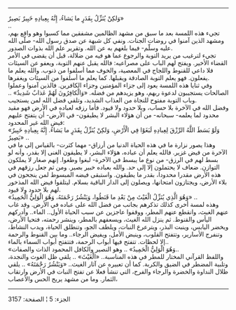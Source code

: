 ------------------------------------------------------------------------

وَلكِنْ يُنَزِّلُ بِقَدَرٍ ما يَشاءُ، إِنَّهُ بِعِبادِهِ خَبِيرٌ بَصِيرٌ»  
..  
تجيء هذه اللمسة بعد ما سبق من مشهد الظالمين مشفقين مما كسبوا وهو واقع
بهم، ومشهد الذين آمنوا في روضات الجنات. ونفي كل شبهة عن صدق رسول الله-
صلّى الله عليه وسلّم- فيما بلغهم به عن الله. وتقرير علم الله بذوات
الصدور.  
تجيء لترغيب من يريد التوبة والرجوع عما هو فيه من ضلالة، قبل أن يقضى في
الأمر القضاء الأخير. ويفتح لهم الباب على مصراعيه: فالله يقبل عنهم
التوبة، ويعفو عن السيئات فلا داعي للقنوط واللجاج في المعصية، والخوف مما
أسلفوا من ذنوب. والله يعلم ما يفعلون. فهو يعلم التوبة الصادقة ويقبلها.
كما يعلم ما أسلفوا من السيئات ويغفرها.  
وفي ثنايا هذه اللمسة يعود إلى جزاء المؤمنين وجزاء الكافرين. فالذين آمنوا
وعملوا الصالحات يستجيبون لدعوة ربهم، وهو يزيدهم من فضله. «وَالْكافِرُونَ لَهُمْ
عَذابٌ شَدِيدٌ» .. وباب التوبة مفتوح للنجاة من العذاب الشديد، وتلقي فضل الله
لمن يستجيب.  
وفضل الله في الآخرة بلا حساب، وبلا حدود ولا قيود. فأما رزقه لعباده في
الأرض فهو مقيد محدود لما يعلمه- سبحانه- من أن هؤلاء البشر لا يطيقون- في
الأرض- أن يتفتح عليهم فيض الله غير المحدود:  
«وَلَوْ بَسَطَ اللَّهُ الرِّزْقَ لِعِبادِهِ لَبَغَوْا فِي الْأَرْضِ، وَلكِنْ يُنَزِّلُ بِقَدَرٍ ما يَشاءُ. إِنَّهُ
بِعِبادِهِ خَبِيرٌ بَصِيرٌ» ..  
وهذا يصور نزارة ما في هذه الحياة الدنيا من أرزاق- مهما كثرت- بالقياس إلى
ما في الآخرة من فيض غزير. فالله يعلم أن عباده، هؤلاء البشر، لا يطيقون
الغنى إلا بقدر، وأنه لو بسط لهم في الرزق- من نوع ما يبسط في الآخرة-
لبغوا وطغوا. إنهم صغار لا يملكون التوازن. ضعاف لا يحتملون إلا إلى حد.
والله بعباده خبير بصير. ومن ثم جعل رزقهم في هذه الأرض مقدرا محدودا، بقدر
ما يطيقون. واستبقى فيضه المبسوط لمن ينجحون في بلاء الأرض، ويجتازون
امتحانها، ويصلون إلى الدار الباقية بسلام. ليتلقوا فيض الله المذخور لهم
بلا حدود ولا قيود.  
«وَهُوَ الَّذِي يُنَزِّلُ الْغَيْثَ مِنْ بَعْدِ ما قَنَطُوا، وَيَنْشُرُ رَحْمَتَهُ، وَهُوَ الْوَلِيُّ الْحَمِيدُ»
..  
وهذه لمسة أخرى كذلك تذكرهم بجانب من فضل الله على عباده في الأرض. وقد غاب
عنهم الغيث، وانقطع عنهم المطر، ووقفوا عاجزين عن سبب الحياة الأول..
الماء.. وأدركهم اليأس والقنوط. ثم ينزل الله الغيث، ويسعفهم بالمطر، وينشر
رحمته، فتحيا الأرض، ويخضر اليابس، وينبت البذر، ويترعرع النبات، ويلطف
الجو، وتنطلق الحياة، ويدب النشاط، وتنفرج الأسارير، وتتفتح القلوب، وينبض
الأمل، ويفيض الرجاء.. وما بين القنوط والرحمة إلا لحظات. تتفتح فيها أبواب
الرحمة، فتتفتح أبواب السماء بالماء..  
«وَهُوَ الْوَلِيُّ الْحَمِيدُ» .. وهو النصير والكافل المحمود الذات والصفات..  
واللفظ القرآني المختار للمطر في هذه المناسبة.. «الْغَيْثَ» .. يلقي ظل الغوث
والنجدة، وتلبية المضطر في الضيق والكربة. كما أن تعبيره عن آثار الغيث..
«وَيَنْشُرُ رَحْمَتَهُ» .. يلقي ظلال النداوة والخضرة والرجاء والفرح، التي تنشأ
فعلا عن تفتح النبات في الأرض وارتقاب الثمار. وما من مشهد يريح الحس
والأعصاب،

------------------------------------------------------------------------

الجزء: 5 ¦ الصفحة: 3157
